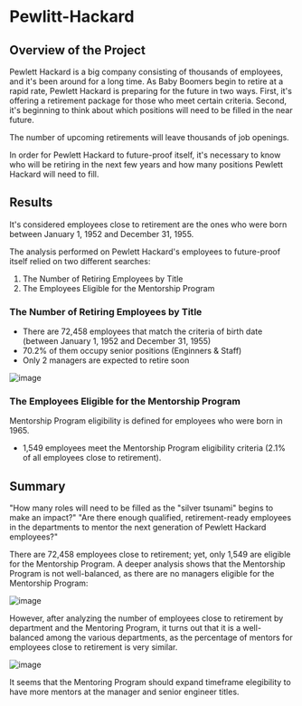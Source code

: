 # Pewlitt-Hackard

## Overview of the Project

Pewlett Hackard is a big company consisting of thousands of employees, and it's been around for a long time. As Baby Boomers begin to retire at a rapid rate, Pewlett Hackard is preparing for the future in two ways. First, it's offering a retirement package for those who meet certain criteria. Second, it's beginning to think about which positions will need to be filled in the near future.

The number of upcoming retirements will leave thousands of job openings. 

In order for Pewlett Hackard to future-proof itself, it's necessary to know who will be retiring in the next few years and how many positions Pewlett Hackard will need to fill.


## Results

It's considered employees close to retirement are the ones who were born between January 1, 1952 and December 31, 1955. 

The analysis performed on Pewlett Hackard's employees to future-proof itself relied on two different searches:
1. The Number of Retiring Employees by Title
2. The Employees Eligible for the Mentorship Program


### The Number of Retiring Employees by Title

- There are 72,458 employees that match the criteria of birth date (between January 1, 1952 and December 31, 1955)
- 70.2% of them occupy senior positions (Enginners & Staff)
- Only 2 managers are expected to retire soon

![image](https://user-images.githubusercontent.com/113773420/223679882-ea6a7b28-863a-429d-9a14-ac583ce29c5a.png)


### The Employees Eligible for the Mentorship Program

Mentorship Program eligibility is defined for employees who were born in 1965.

- 1,549 employees meet the Mentorship Program eligibility criteria (2.1% of all employees close to retirement).


## Summary
"How many roles will need to be filled as the "silver tsunami" begins to make an impact?"
"Are there enough qualified, retirement-ready employees in the departments to mentor the next generation of Pewlett Hackard employees?"

There are 72,458 employees close to retirement; yet, only 1,549 are eligible for the Mentorship Program.
A deeper analysis shows that the Mentorship Program is not well-balanced, as there are no managers eligible for the Mentorship Program:

![image](https://user-images.githubusercontent.com/113773420/223688548-09cb52bd-c00c-494f-a49a-57622ebd115d.png)

However, after analyzing the number of employees close to retirement by department and the Mentoring Program, it turns out that it is a well-balanced among the various departments, as the percentage of mentors for employees close to retirement is very similar.


![image](https://user-images.githubusercontent.com/113773420/223701845-25a76e4f-5a72-4637-9424-1c231c106b12.png)

It seems that the Mentoring Program should expand timeframe elegibility to have more mentors at the manager and senior engineer titles.
